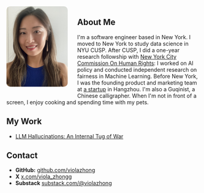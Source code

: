 <img class='profile-picture' src='profile.jpg' align="left" style="width: 160px; height: auto; margin-right: 25px; margin-bottom: 15px; border-radius: 10px;">

## About Me

I'm a software engineer based in New York. I moved to New York to study data science in NYU CUSP. After CUSP, I did a one-year research followship with [New York City Commission On Human Rights](https://www.nyc.gov/site/cchr/index.page): I worked on AI policy and conducted independent research on fairness in Machine Learning. Before New York, I was the founding product and marketing team at [a startup](https://www.smartorder.ai/) in Hangzhou. I'm also a Guqinist, a Chinese calligrapher. When I'm not in front of a screen, I enjoy cooking and spending time with my pets.

## My Work
- [LLM Hallucinations: An Internal Tug of War](https://violazhong.github.io/llm-hallucination-an-internal-tug-of-war/)

## Contact
- **GitHub:** [github.com/violazhong](https://github.com/violazhong)
- **X** [x.com/viola_zhongg](https://x.com/viola_zhongg)
- **Substack** [substack.com/@violazhong](https://substack.com/@violazhong)